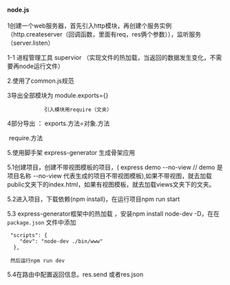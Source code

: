 #### node.js

1创建一个web服务器，首先引入http模块，再创建个服务实例（http.createserver（回调函数，里面有req，res俩个参数）），监听服务（server.listen）

1-1 进程管理工具  supervior （实现文件的热加载，当返回的数据发生变化，不需要再node运行文件）

2.使用了common.js规范

3导出全部模块为 module.exports={}    

   				引入模块用require（文夹）

4部分导出  ： exports.方法=对象.方法

​			require.方法

5.使用脚手架 express-generator 生成骨架应用

5.1创建项目，创建不带视图模板的项目，( express demo --no-view // demo 是项目名称 --no-view 代表生成的项目不带视图模板),如果不带视图，就去加载public文夹下的index.html，如果有视图模板，就去加载views文夹下的文夹。

5.2进入项目，下载依赖(npm install)，在运行项目npm run start

5.3 express-generator框架中的热加载 ，安装npm install node-dev -D，在在 `package.json` 文件中添加

```
 "scripts": {
    "dev": "node-dev ./bin/www"
  },
  
 然后运行npm run dev
```

5.4在路由中配置返回信息。res.send  或者res.json